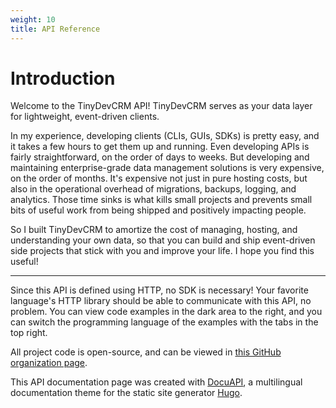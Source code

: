 ```yaml
---
weight: 10
title: API Reference
---
```


# Introduction

Welcome to the TinyDevCRM API! TinyDevCRM serves as your data layer for
lightweight, event-driven clients.

In my experience, developing clients (CLIs, GUIs, SDKs) is pretty easy, and it
takes a few hours to get them up and running. Even developing APIs is fairly
straightforward, on the order of days to weeks. But developing and maintaining
enterprise-grade data management solutions is very expensive, on the order of
months. It's expensive not just in pure hosting costs, but also in the
operational overhead of migrations, backups, logging, and analytics. Those time
sinks is what kills small projects and prevents small bits of useful work from
being shipped and positively impacting people.

So I built TinyDevCRM to amortize the cost of managing, hosting, and
understanding your own data, so that you can build and ship event-driven side
projects that stick with you and improve your life. I hope you find this useful!

__________

Since this API is defined using HTTP, no SDK is necessary! Your favorite
language's HTTP library should be able to communicate with this API, no problem.
You can view code examples in the dark area to the right, and you can switch the
programming language of the examples with the tabs in the top right.

All project code is open-source, and can be viewed in [this GitHub organization
page](https://github.com/tinydevcrm).

This API documentation page was created with
[DocuAPI](https://github.com/bep/docuapi/), a multilingual documentation theme
for the static site generator [Hugo](http://gohugo.io/).
